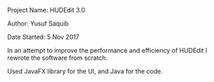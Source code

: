 Project Name: HUDEdit 3.0 

Author: Yusuf Saquib 

Date Started: 5 Nov 2017


In an attempt to improve the performance and efficiency of HUDEdit I rewrote the software from scratch.

Used JavaFX library for the UI, and Java for the code.
